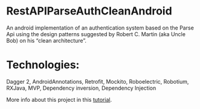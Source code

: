 # RestAPIParseAuthCleanAndroid
An android implementation of an authentication system based on the Parse Api using the design patterns suggested by Robert C. Martin (aka Uncle Bob) on his “clean architecture”.

# Technologies: 
Dagger 2, AndroidAnnotations, Retrofit, Mockito, Roboelectric, Robotium, RXJava, MVP, Dependency inversion, Dependency Injection

More info about this project in this [tutorial](http://victoralbertos.com/authentication-system-for-android-using-the-clean-architecture-suggested-by-robert-c-martin/).
